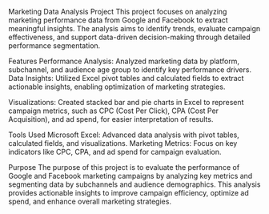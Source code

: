 Marketing Data Analysis Project
This project focuses on analyzing marketing performance data from Google and Facebook to extract meaningful insights.
The analysis aims to identify trends, evaluate campaign effectiveness, and support data-driven decision-making
through detailed performance segmentation.

Features
Performance Analysis: Analyzed marketing data by platform, subchannel, and audience age group to identify key performance drivers.
Data Insights: Utilized Excel pivot tables and calculated fields to extract actionable insights,
enabling optimization of marketing strategies.

Visualizations: Created stacked bar and pie charts in Excel to represent campaign metrics,
such as CPC (Cost Per Click), CPA (Cost Per Acquisition), and ad spend, for easier interpretation of results.

Tools Used
Microsoft Excel: Advanced data analysis with pivot tables, calculated fields, and visualizations.
Marketing Metrics: Focus on key indicators like CPC, CPA, and ad spend for campaign evaluation.

Purpose
The purpose of this project is to evaluate the performance of Google and Facebook marketing campaigns by
analyzing key metrics and segmenting data by subchannels and audience demographics.
This analysis provides actionable insights to improve campaign efficiency,
optimize ad spend, and enhance overall marketing strategies.
